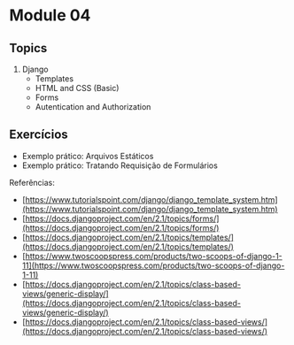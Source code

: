 # Module 04

## Topics

1. Django 
   - Templates
   - HTML and CSS (Basic)
   - Forms
   - Autentication and Authorization


## Exercícios

* Exemplo prático: Arquivos Estáticos
* Exemplo prático: Tratando Requisição de Formulários


Referências:

* [https://www.tutorialspoint.com/django/django_template_system.htm](https://www.tutorialspoint.com/django/django_template_system.htm)
* [https://docs.djangoproject.com/en/2.1/topics/forms/](https://docs.djangoproject.com/en/2.1/topics/forms/)
* [https://docs.djangoproject.com/en/2.1/topics/templates/](https://docs.djangoproject.com/en/2.1/topics/templates/)
* [https://www.twoscoopspress.com/products/two-scoops-of-django-1-11](https://www.twoscoopspress.com/products/two-scoops-of-django-1-11)
* [https://docs.djangoproject.com/en/2.1/topics/class-based-views/generic-display/](https://docs.djangoproject.com/en/2.1/topics/class-based-views/generic-display/)
* [https://docs.djangoproject.com/en/2.1/topics/class-based-views/](https://docs.djangoproject.com/en/2.1/topics/class-based-views/)
